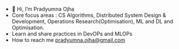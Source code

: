 - 👋 Hi, I’m Pradyumna Ojha
- Core focus areas : CS Algorithms, Distributed System Design & Development, Operations Research(Optimisation), ML and DL and Optimisation.
- Learn and share practices in DevOPs and MLOPs
- How to reach me pradyumna.ojha@gmail.com

<!---
pradyojha/pradyojha is a ✨ special ✨ repository because its `README.md` (this file) appears on your GitHub profile.
You can click the Preview link to take a look at your changes.
--->
